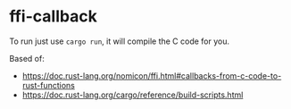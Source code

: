 # ffi-callback

To run just use `cargo run`, it will compile the C code for you.

Based of:

- https://doc.rust-lang.org/nomicon/ffi.html#callbacks-from-c-code-to-rust-functions
- https://doc.rust-lang.org/cargo/reference/build-scripts.html
